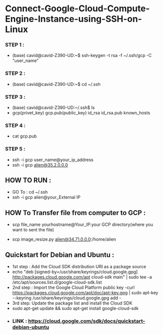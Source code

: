 # Connect-Google-Cloud-Compute-Engine-Instance-using-SSH-on-Linux

### STEP 1 :
- (base) cavid@cavid-Z390-UD:~$ ssh-keygen -t rsa -f ~/.ssh/gcp -C "user_name"

### STEP 2 :
- (base) cavid@cavid-Z390-UD:~$ cd ~/.ssh

### STEP 3 :
- (base) cavid@cavid-Z390-UD:~/.ssh$ ls
- gcp(privet_key)  gcp.pub(public_key)  id_rsa  id_rsa.pub  known_hosts


### STEP 4 : 
- cat gcp.pub 

### STEP 5 :
- ssh -i gcp user_name@your_ip_address
- ssh -i gcp alien@35.2.0.0.0

## HOW TO RUN :
- GO To : cd ~/.ssh 
- ssh -i gcp alien@your_External IP

## HOW To Transfer file from computer to GCP :

- scp file_name yourhostname@Your_IP:your GCP directory(where you want to sent the file)

- scp image_resize.py alien@34.71.0.0.0:/home/alien

## Quickstart for Debian and Ubuntu :
- 1st step : Add the Cloud SDK distribution URI as a package source
- echo "deb [signed-by=/usr/share/keyrings/cloud.google.gpg] http://packages.cloud.google.com/apt cloud-sdk main" | sudo tee -a /etc/apt/sources.list.d/google-cloud-sdk.list
- 2nd step : Import the Google Cloud Platform public key
-curl https://packages.cloud.google.com/apt/doc/apt-key.gpg | sudo apt-key --keyring /usr/share/keyrings/cloud.google.gpg add -
- 3rd step: Update the package list and install the Cloud SDK
- sudo apt-get update && sudo apt-get install google-cloud-sdk
- ### LINK : https://cloud.google.com/sdk/docs/quickstart-debian-ubuntu


